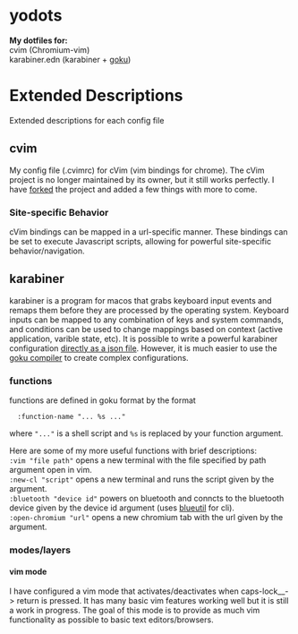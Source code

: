 # yodots
__My dotfiles for:__  \
cvim (Chromium-vim) \
karabiner.edn (karabiner + [goku](https://github.com/yqrashawn/GokuRakuJoudo))

# Extended Descriptions
Extended descriptions for each config file

## cvim
My config file (.cvimrc) for cVim (vim bindings for chrome).
The cVim project is no longer maintained by its owner, but it still works perfectly. I have [forked](https://github.com/yomotherboard/chromium-vim) the project and added a few things with more to come.

### Site-specific Behavior
cVim bindings can be mapped in a url-specific manner. These bindings can be set to execute Javascript scripts, allowing for powerful site-specific behavior/navigation.

## karabiner
karabiner is a program for macos that grabs keyboard input events and remaps them before they are processed by the operating system. Keyboard inputs can be mapped to any combination of keys and system commands, and conditions can be used to change mappings based on context (active application, varible state, etc). It is possible to write a powerful karabiner configuration [directly as a json file](https://karabiner-elements.pqrs.org/docs/json/root-data-structure/). However, it is much easier to use the [goku compiler](https://github.com/yqrashawn/GokuRakuJoudo) to create complex configurations.

### functions
functions are defined in goku format by the format
``` edn
  :function-name "... %s ..."
```
where `"..."` is a shell script and `%s` is replaced by your function argument.

Here are some of my more useful functions with brief descriptions: \
`:vim "file path"` opens a new terminal with the file specified by path argument open in vim. \
`:new-cl "script"` opens a new terminal and runs the script given by the argument. \
`:bluetooth "device id"` powers on bluetooth and conncts to the bluetooth device given by the device id argument (uses [blueutil](https://github.com/toy/blueutil) for cli). \
`:open-chromium "url"` opens a new chromium tab with the url given by the argument.


### modes/layers
#### vim mode
I have configured a vim mode that activates/deactivates when caps-lock__-> return is pressed. It has many basic vim features working well but it is still a work in progress. The goal of this mode is to provide as much vim functionality as possible to basic text editors/browsers.
